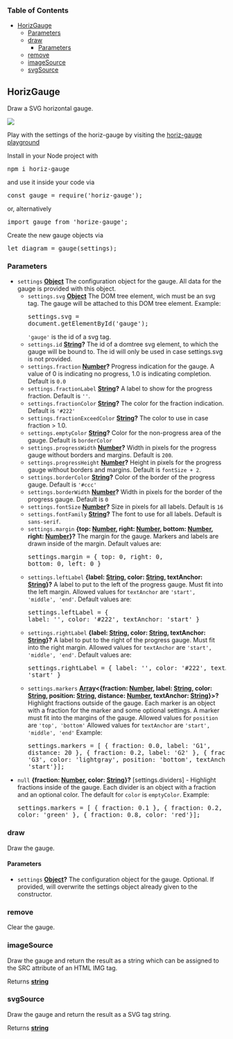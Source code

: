 <!-- Generated by documentation.js. Update this documentation by updating the source code. -->

### Table of Contents

-   [HorizGauge][1]
    -   [Parameters][2]
    -   [draw][3]
        -   [Parameters][4]
    -   [remove][5]
    -   [imageSource][6]
    -   [svgSource][7]

## HorizGauge

Draw a SVG horizontal gauge.

<img src="https://raw.githubusercontent.com/ulfschneider/horizontal-gauge/master/cfd.png"/>

Play with the settings of the horiz-gauge by visiting the [horiz-gauge playground][8]

Install in your Node project with 

<pre>
npm i horiz-gauge
</pre>

and use it inside your code via 

<pre>
const gauge = require('horiz-gauge');
</pre>

or, alternatively 

<pre>
import gauge from 'horize-gauge';
</pre>

Create the new gauge objects via

<pre>
let diagram = gauge(settings);
</pre>

### Parameters

-   `settings` **[Object][9]** The configuration object for the gauge. 
    All data for the gauge is provided with this object.
    -   `settings.svg` **[Object][9]** The DOM tree element, wich must be an svg tag.
        The gauge will be attached to this DOM tree element. Example:<pre>settings.svg = document.getElementById('gauge');</pre><code>'gauge'</code> is the id of a svg tag.
    -   `settings.id` **[String][10]?** The id of a domtree svg element, to which the gauge will be bound to. 
        The id will only be used in case settings.svg is not provided.
    -   `settings.fraction` **[Number][11]?** Progress indication for the gauge. A value of 0 is indicating no progress, 1.0 is indicating completion. Default is <code>0.0</code>
    -   `settings.fractionLabel` **[String][10]?** A label to show for the progress fraction. Default is <code>''</code>.
    -   `settings.fractionColor` **[String][10]?** The color for the fraction indication. Default is <code>'#222'</code>
    -   `settings.fractionExceedColor` **[String][10]?** The color to use in case fraction > 1.0.
    -   `settings.emptyColor` **[String][10]?** Color for the non-progress area of the gauge. Default is <code>borderColor</code>
    -   `settings.progressWidth` **[Number][11]?** Width in pixels for the progress gauge without borders and margins. Default is <code>200</code>.
    -   `settings.progressHeight` **[Number][11]?** Height in pixels for the progress gauge without borders and margins. Default is <code>fontSize + 2</code>.
    -   `settings.borderColor` **[String][10]?** Color of the border of the progress gauge. Default is <code>'#ccc'</code>
    -   `settings.borderWidth` **[Number][11]?** Width in pixels for the border of the progress gauge. Default is <code>0</code>
    -   `settings.fontSize` **[Number][11]?** Size in pixels for all labels. Default is <code>16</code>
    -   `settings.fontFamily` **[String][10]?** The font to use for all labels. Default is <code>sans-serif</code>.
    -   `settings.margin` **{top: [Number][11], right: [Number][11], bottom: [Number][11], right: [Number][11]}?** The margin for the gauge. Markers and labels are drawn inside of the margin.
        Default values are:<pre>settings.margin = {
        top: 0,
        right: 0,
        bottom: 0,
        left: 0 }
        </pre>
    -   `settings.leftLabel` **{label: [String][10], color: [String][10], textAnchor: [String][10]}?** A label to put to the left of the progress gauge. 
        Must fit into the left margin. Allowed values for <code>textAnchor</code> are <code>'start', 'middle', 'end'</code>. 
        Default values are:<pre>settings.leftLabel = {
         label: '',
         color: '#222',
         textAnchor: 'start'
        }
        </pre>
    -   `settings.rightLabel` **{label: [String][10], color: [String][10], textAnchor: [String][10]}?** A label to put to the right of the progress gauge. 
        Must fit into the right margin. Allowed values for <code>textAnchor</code> are <code>'start', 'middle', 'end'</code>. 
        Default values are:<pre>settings.rightLabel = {
         label: '',
         color: '#222',
         textAnchor: 'start'
        }
        </pre>
    -   `settings.markers` **[Array][12]&lt;{fraction: [Number][11], label: [String][10], color: [String][10], position: [String][10], distance: [Number][11], textAnchor: [String][10]}>?** Highlight fractions outside of the gauge.
        Each marker is an object with a fraction for the marker and some optional settings. A marker must fit into the margins of the gauge.
        Allowed values for <code>position</code> are <code>'top', 'bottom'</code>
        Allowed values for <code>textAnchor</code> are <code>'start', 'middle', 'end'</code>
        Example:<pre>settings.markers = [
        { fraction: 0.0, label: 'G1', distance: 20 },
        { fraction: 0.2, label: 'G2' },
        { fraction: 0.8, label: 'G3', color: 'lightgray', position: 'bottom', textAnchor: 'start'}];</pre>
-   `null` **{fraction: [Number][11], color: [String][10]}?** [settings.dividers] - Highlight fractions inside of the gauge.
    Each divider is an object with a fraction and an optional color.
    The default for <code>color</code> is <code>emptyColor</code>.
    Example:<pre>settings.markers = [
    { fraction: 0.1 },
    { fraction: 0.2, color: 'green' },
    { fraction: 0.8, color: 'red'}];</pre>

### draw

Draw the gauge.

#### Parameters

-   `settings` **[Object][9]?** The configuration object for the gauge. Optional.
    If provided, will overwrite the settings object already given to the constructor.

### remove

Clear the gauge.

### imageSource

Draw the gauge and return the result as a string which can be assigned to the SRC attribute of an HTML IMG tag.

Returns **[string][10]** 

### svgSource

Draw the gauge and return the result as a SVG tag string.

Returns **[string][10]** 

[1]: #horizgauge

[2]: #parameters

[3]: #draw

[4]: #parameters-1

[5]: #remove

[6]: #imagesource

[7]: #svgsource

[8]: https://htmlpreview.github.io/?https://github.com/ulfschneider/horiz-gauge/blob/master/horiz-gauge-playground.html

[9]: https://developer.mozilla.org/docs/Web/JavaScript/Reference/Global_Objects/Object

[10]: https://developer.mozilla.org/docs/Web/JavaScript/Reference/Global_Objects/String

[11]: https://developer.mozilla.org/docs/Web/JavaScript/Reference/Global_Objects/Number

[12]: https://developer.mozilla.org/docs/Web/JavaScript/Reference/Global_Objects/Array
